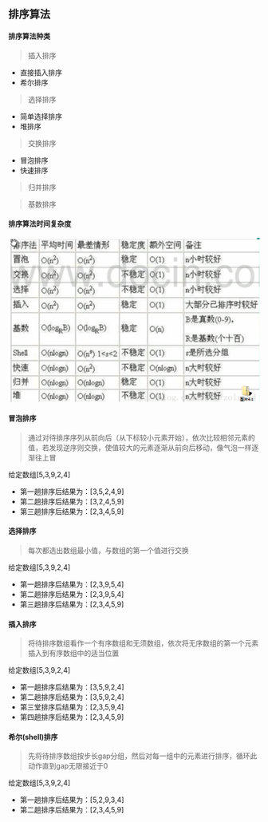 ## 排序算法

#### 排序算法种类

> 插入排序

- 直接插入排序
- 希尔排序

> 选择排序

- 简单选择排序
- 堆排序

> 交换排序

- 冒泡排序
- 快速排序

> 归并排序

> 基数排序

#### 排序算法时间复杂度

![排序算法时间复杂度表](./sortTable.png)

#### 冒泡排序

> 通过对待排序序列从前向后（从下标较小元素开始），依次比较相邻元素的值，若发现逆序则交换，使值较大的元素逐渐从前向后移动，像气泡一样逐渐往上冒

给定数组[5,3,9,2,4]

- 第一趟排序后结果为：[3,5,2,4,9]
- 第二趟排序后结果为：[3,2,4,5,9]
- 第三趟排序后结果为：[2,3,4,5,9]

#### 选择排序

> 每次都选出数组最小值，与数组的第一个值进行交换

给定数组[5,3,9,2,4]

- 第一趟排序后结果为：[2,3,9,5,4]
- 第二趟排序后结果为：[2,3,9,5,4]
- 第三趟排序后结果为：[2,3,4,5,9]

#### 插入排序

> 将待排序数组看作一个有序数组和无须数组，依次将无序数组的第一个元素插入到有序数组中的适当位置

给定数组[5,3,9,2,4]

- 第一趟排序后结果为：[3,5,9,2,4]
- 第二趟排序后结果为：[3,5,9,2,4]
- 第三堂排序后结果为：[2,3,5,9,4]
- 第四趟排序后结果为：[2,3,4,5,9]

#### 希尔(shell)排序

> 先将待排序数组按步长gap分组，然后对每一组中的元素进行排序，循环此动作直到gap无限接近于0

给定数组[5,3,9,2,4]

- 第一趟排序后结果为：[5,2,9,3,4]
- 第二趟排序后结果为：[2,3,4,5,9]